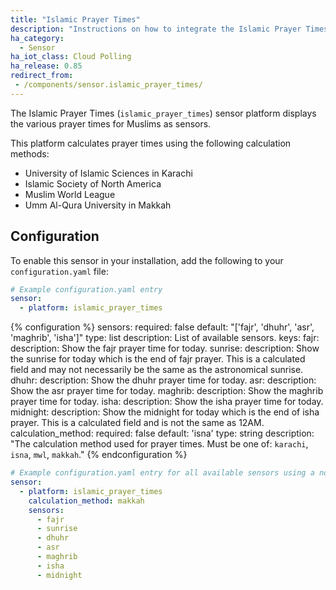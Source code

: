 ```yaml
---
title: "Islamic Prayer Times"
description: "Instructions on how to integrate the Islamic Prayer Times sensor within Home Assistant."
ha_category:
  - Sensor
ha_iot_class: Cloud Polling
ha_release: 0.85
redirect_from:
 - /components/sensor.islamic_prayer_times/
---
```


The Islamic Prayer Times (`islamic_prayer_times`) sensor platform displays the various prayer times for Muslims as sensors.

This platform calculates prayer times using the following calculation methods:

- University of Islamic Sciences in Karachi
- Islamic Society of North America
- Muslim World League
- Umm Al-Qura University in Makkah

## Configuration

To enable this sensor in your installation, add the following to your `configuration.yaml` file:

```yaml
# Example configuration.yaml entry
sensor:
  - platform: islamic_prayer_times
```

{% configuration %}
sensors:
  required: false
  default: "['fajr', 'dhuhr', 'asr', 'maghrib', 'isha']"
  type: list
  description: List of available sensors.
  keys:
    fajr:
      description: Show the fajr prayer time for today.
    sunrise:
      description: Show the sunrise for today which is the end of fajr prayer.  This is a calculated field and may not necessarily be the same as the astronomical sunrise.
    dhuhr:
      description: Show the dhuhr prayer time for today.
    asr:
      description: Show the asr prayer time for today.
    maghrib:
      description: Show the maghrib prayer time for today.
    isha:
      description: Show the isha prayer time for today.
    midnight:
      description: Show the midnight for today which is the end of isha prayer.  This is a calculated field and is not the same as 12AM.
calculation_method:
  required: false
  default: 'isna'
  type: string
  description: "The calculation method used for prayer times.  Must be one of: `karachi`, `isna`, `mwl`, `makkah`."
{% endconfiguration %}

```yaml
# Example configuration.yaml entry for all available sensors using a non-default calculation method
sensor:
  - platform: islamic_prayer_times
    calculation_method: makkah
    sensors:
      - fajr
      - sunrise
      - dhuhr
      - asr
      - maghrib
      - isha
      - midnight
```
